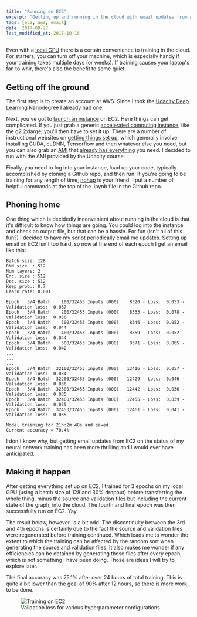 ```yaml
---
title: "Running on EC2"
excerpt: "Getting up and running in the cloud with email updates from AWS"
tags: [ec2, aws, email]
date: 2017-09-27
last_modified_at: 2017-10-16
---
```


Even with a [local GPU](/deep-speeling-blog/my-rig/) there is a certain convenience to training in the cloud. For starters, you can turn off your machine, which is especially handy if your training takes multiple days (or weeks). If training causes your laptop's fan to whir, there's also the benefit to some quiet.

## Getting off the ground
The first step is to create an account at AWS. Since I took the [Udacity Deep Learning Nanodegree](https://www.udacity.com/course/deep-learning-nanodegree-foundation--nd101) I already had one.

Next, you've got to [launch an instance](http://docs.aws.amazon.com/AWSEC2/latest/UserGuide/LaunchingAndUsingInstances.html) on EC2. Here things can get complicated. If you just grab a generic [accelerated computing instance](http://docs.aws.amazon.com/AWSEC2/latest/UserGuide/instance-types.html), like the g2.2xlarge, you'll then have to set it up. There are a number of instructional websites on [getting things set up](http://ramhiser.com/2016/01/05/installing-tensorflow-on-an-aws-ec2-instance-with-gpu-support/), which generally involve installing CUDA, cuDNN, Tensorflow and then whatever else you need, but you can also grab an [AMI](http://docs.aws.amazon.com/AWSEC2/latest/UserGuide/AMIs.html) that [already has everything](https://aws.amazon.com/marketplace/pp/B01EYKBEQ0?qid=1505924878587&sr=0-1&ref_=srh_res_product_title) you need. I decided to run with the AMI provided by the Udacity course.

Finally, you need to log into your instance, load up your code, typically accomplished by cloning a Github repo, and then run. If you're going to be training for any length of time, [nohup](http://linux.101hacks.com/unix/nohup-command/) is your friend. I put a number of helpful commands at the top of the .ipynb file in the Github repo.

## Phoning home
One thing which is decidedly inconvenient about running in the cloud is that it's difficult to know how things are going. You could log into the instance and check an output file, but that can be a hassle. For fun (isn't all of this fun?) I decided to have my script periodically email me updates. Setting up email on EC2 isn't too hard, so now at the end of each epoch I get an email like this:

~~~~
Batch size: 128
RNN size  : 512
Num layers: 2
Enc. size : 512
Dec. size : 512
Keep prob.: 0.7
Learn rate: 0.001

Epoch   3/4 Batch    100/32453 Inputs (000)    8320 - Loss:  0.053 - Validation loss:  0.037
Epoch   3/4 Batch    200/32453 Inputs (000)    8333 - Loss:  0.078 - Validation loss:  0.056
Epoch   3/4 Batch    300/32453 Inputs (000)    8346 - Loss:  0.052 - Validation loss:  0.044
Epoch   3/4 Batch    400/32453 Inputs (000)    8359 - Loss:  0.052 - Validation loss:  0.044
Epoch   3/4 Batch    500/32453 Inputs (000)    8371 - Loss:  0.065 - Validation loss:  0.042
...
...
...
Epoch   3/4 Batch  32100/32453 Inputs (000)   12416 - Loss:  0.057 - Validation loss:  0.034
Epoch   3/4 Batch  32200/32453 Inputs (000)   12429 - Loss:  0.046 - Validation loss:  0.036
Epoch   3/4 Batch  32300/32453 Inputs (000)   12442 - Loss:  0.036 - Validation loss:  0.035
Epoch   3/4 Batch  32400/32453 Inputs (000)   12455 - Loss:  0.039 - Validation loss:  0.035
Epoch   3/4 Batch  32453/32453 Inputs (000)   12461 - Loss:  0.041 - Validation loss:  0.035

Model training for 21h:2m:48s and saved.
Current accuracy = 70.4%
~~~~

I don't know why, but getting email updates from EC2 on the status of my neural network training has been more thrilling and I would ever have anticipated.

## Making it happen
After getting everything set up on EC2, I trained for 3 epochs on my local GPU (using a batch size of 128 and 30% dropout) before transferring the whole thing, minus the source and validation files but including the current state of the graph, into the cloud. The fourth and final epoch was then successfully run on EC2. Yay.

The result below, however, is a bit odd. The discontinuity between the 3rd and 4th epochs is certainly due to the fact the source and validation files were regenerated before training continued. Which leads me to wonder the extent to which the training can be affected by the random sort when generating the source and validation files. It also makes me wonder if any efficiencies can be obtained by generating those files after every epoch, which is not something I have been doing. Those are ideas I will try to explore later.

The final accuracy was 75.1% after over 24 hours of total training. This is quite a bit lower than the goal of 90% after 12 hours, so there is more work to be done.

<figure>
    <img src="{{ site.baseurl }}/assets/images/ec2.png" alt="Training on EC2"/>
    <figcaption>Validation loss for various hyperparameter configurations</figcaption>
</figure>
